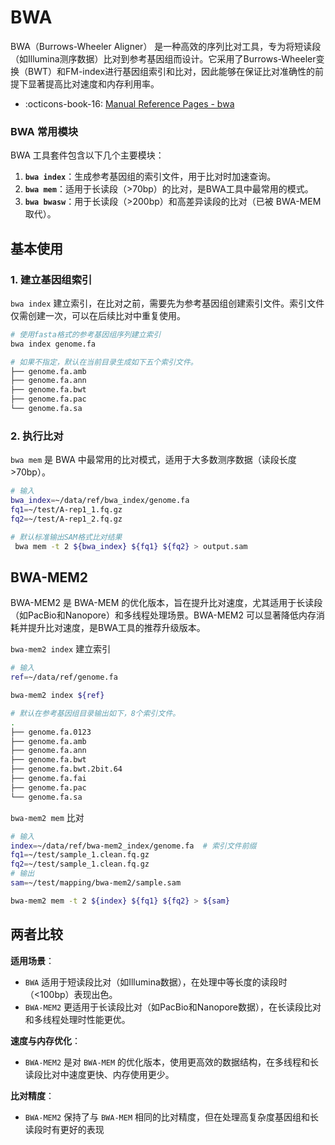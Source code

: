 # BWA

BWA（Burrows-Wheeler Aligner） 是一种高效的序列比对工具，专为将短读段（如Illumina测序数据）比对到参考基因组而设计。它采用了Burrows-Wheeler变换（BWT）和FM-index进行基因组索引和比对，因此能够在保证比对准确性的前提下显著提高比对速度和内存利用率。
<div class="grid cards" markdown>

- :octicons-book-16: <a href="https://bio-bwa.sourceforge.net/bwa.shtml" target="_blank">Manual Reference Pages  - bwa</a>

</div>


### BWA 常用模块

BWA 工具套件包含以下几个主要模块：

1. **`bwa index`**：生成参考基因组的索引文件，用于比对时加速查询。
2. **`bwa mem`**：适用于长读段（>70bp）的比对，是BWA工具中最常用的模式。
3. **`bwa bwasw`**：用于长读段（>200bp）和高差异读段的比对（已被 BWA-MEM 取代）。

## 基本使用

### 1. 建立基因组索引

`bwa index` 建立索引，在比对之前，需要先为参考基因组创建索引文件。索引文件仅需创建一次，可以在后续比对中重复使用。

```bash
# 使用fasta格式的参考基因组序列建立索引
bwa index genome.fa

# 如果不指定，默认在当前目录生成如下五个索引文件。
├── genome.fa.amb
├── genome.fa.ann
├── genome.fa.bwt
├── genome.fa.pac
└── genome.fa.sa
```

### 2. 执行比对

`bwa mem` 是 BWA 中最常用的比对模式，适用于大多数测序数据（读段长度>70bp）。

```bash
# 输入
bwa_index=~/data/ref/bwa_index/genome.fa
fq1=~/test/A-rep1_1.fq.gz
fq2=~/test/A-rep1_2.fq.gz

# 默认标准输出SAM格式比对结果
 bwa mem -t 2 ${bwa_index} ${fq1} ${fq2} > output.sam
```

## BWA-MEM2

BWA-MEM2 是 BWA-MEM 的优化版本，旨在提升比对速度，尤其适用于长读段（如PacBio和Nanopore）和多线程处理场景。BWA-MEM2 可以显著降低内存消耗并提升比对速度，是BWA工具的推荐升级版本。

`bwa-mem2 index` 建立索引

```bash
# 输入
ref=~/data/ref/genome.fa

bwa-mem2 index ${ref}

# 默认在参考基因组目录输出如下，8个索引文件。
.
├── genome.fa.0123
├── genome.fa.amb
├── genome.fa.ann
├── genome.fa.bwt
├── genome.fa.bwt.2bit.64
├── genome.fa.fai
├── genome.fa.pac
└── genome.fa.sa
```

`bwa-mem2 mem` 比对

```bash
# 输入
index=~/data/ref/bwa-mem2_index/genome.fa  # 索引文件前缀
fq1=~/test/sample_1.clean.fq.gz
fq2=~/test/sample_1.clean.fq.gz
# 输出
sam=~/test/mapping/bwa-mem2/sample.sam

bwa-mem2 mem -t 2 ${index} ${fq1} ${fq2} > ${sam}
```

## 两者比较

**适用场景**：

  - `BWA` 适用于短读段比对（如Illumina数据），在处理中等长度的读段时（<100bp）表现出色。
  - `BWA-MEM2` 更适用于长读段比对（如PacBio和Nanopore数据），在长读段比对和多线程处理时性能更优。

**速度与内存优化**：

  - `BWA-MEM2` 是对 `BWA-MEM` 的优化版本，使用更高效的数据结构，在多线程和长读段比对中速度更快、内存使用更少。

**比对精度**：

  - `BWA-MEM2` 保持了与 `BWA-MEM` 相同的比对精度，但在处理高复杂度基因组和长读段时有更好的表现